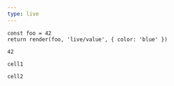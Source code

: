 ```yaml
---
type: live
---
```

```{javascript#cell1(render)}
const foo = 42
return render(foo, 'live/value', { color: 'blue' })
```

```{javascript#cell2}[live/value(color='red')]
42
```

```{javascript(cell1)}
cell1
```

```{javascript(cell2)}
cell2
```
